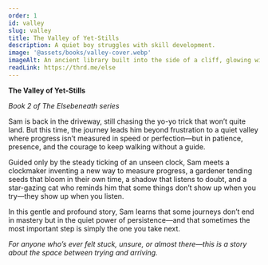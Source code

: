 ```yaml
---
order: 1
id: valley
slug: valley
title: The Valley of Yet-Stills
description: A quiet boy struggles with skill development.
image: '@assets/books/valley-cover.webp'
imageAlt: An ancient library built into the side of a cliff, glowing with soft lantern light.
readLink: https://thrd.me/else
---
```



**The Valley of Yet-Stills**

_Book 2 of The Elsebeneath series_

Sam is back in the driveway, still chasing the yo-yo trick that won’t quite land. But this time, the journey leads him beyond frustration to a quiet valley where progress isn’t measured in speed or perfection—but in patience, presence, and the courage to keep walking without a guide.

Guided only by the steady ticking of an unseen clock, Sam meets a clockmaker inventing a new way to measure progress, a gardener tending seeds that bloom in their own time, a shadow that listens to doubt, and a star-gazing cat who reminds him that some things don’t show up when you try—they show up when you listen.

In this gentle and profound story, Sam learns that some journeys don’t end in mastery but in the quiet power of persistence—and that sometimes the most important step is simply the one you take next.

_For anyone who’s ever felt stuck, unsure, or almost there—this is a story about the space between trying and arriving._
